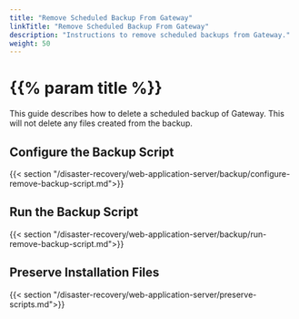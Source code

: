 ```yaml
---
title: "Remove Scheduled Backup From Gateway"
linkTitle: "Remove Scheduled Backup From Gateway"
description: "Instructions to remove scheduled backups from Gateway."
weight: 50
---
```


# {{% param title %}}

This guide describes how to delete a scheduled backup of Gateway. This will not delete any files created from the backup.

## Configure the Backup Script

{{< section "/disaster-recovery/web-application-server/backup/configure-remove-backup-script.md">}}

## Run the Backup Script

{{< section "/disaster-recovery/web-application-server/backup/run-remove-backup-script.md">}}

## Preserve Installation Files

{{< section "/disaster-recovery/web-application-server/preserve-scripts.md">}}